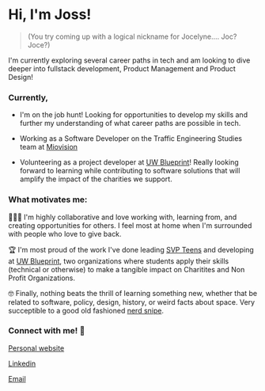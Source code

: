 # Hi, I'm Joss!
> (You try coming up with a logical nickname for Jocelyne.... Joc? Joce?) 

I'm currently exploring several career paths in tech and am looking to dive deeper into fullstack development, 
Product Management and Product Design! 


### Currently, 
* I'm on the job hunt! Looking for opportunities to develop my skills and further my understanding of what career paths are possible in tech. 

* Working as a Software Developer on the Traffic Engineering Studies team at [Miovision](https://miovision.com/)

* Volunteering as a project developer at [UW Blueprint](http://uwblueprint.org/)! Really looking forward to learning while contributing to software solutions that will amplify the impact of the charities we support. 

### What motivates me:
🧑‍🤝‍🧑  I'm highly collaborative and love working with, learning from, and creating opportunities for others. I feel most at home when I'm surrounded with people who love to give back. 

🏆  I'm most proud of the work I've done leading [SVP Teens](https://www.svpteens.org/) and developing at [UW Blueprint](http://uwblueprint.org/), two organizations where students apply their skills (technical or otherwise) to make a tangible impact on Charitites and Non Profit Organizations. 

🤓  Finally, nothing beats the thrill of learning something new, whether that be related to software, policy, design, history, or weird facts about space. Very succeptible to a good old fashioned [nerd snipe](https://www.urbandictionary.com/define.php?term=nerd-snipe).

### Connect with me! :iphone:
[Personal website](https://jossportfolio.web.app)

[Linkedin](https://www.linkedin.com/in/jmurphyy/)

[Email](mailto:jocelynemurphy@gmail.com)


